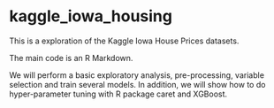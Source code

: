 # kaggle_iowa_housing
This is a exploration of the Kaggle Iowa House Prices datasets. 


The main code is an R Markdown.


We will perform a basic exploratory analysis, pre-processing, variable selection and train several models. In addition, we will show how to do hyper-parameter tuning with R package caret and XGBoost.
